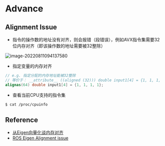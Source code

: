 # Advance

## Alignment Issue

- 指令的操作数的地址没有对齐，则会报错（段错误），例如AVX指令集需要32位内存对齐（即该操作数的地址需要被32整除）

![image-20220811094137580](https://natsu-akatsuki.oss-cn-guangzhou.aliyuncs.com/img/image-20220811094137580.png)

- 指定变量的内存对齐

```c++
// e.g. 指定分配的内存地址能被32整除
// 等价于： __attribute__ ((aligned (32))) double input1[4] = {1, 1, 1, 1};
alignas(64) double input1[4] = {1, 1, 1, 1};
```

- 查看当前CPU支持的指令集

```bash
$ cat /proc/cpuinfo
```

## Reference

- [从Eigen向量化谈内存对齐](https://zhuanlan.zhihu.com/p/93824687)
- [ROS Eigen Alignment issue](http://library.isr.ist.utl.pt/docs/roswiki/eigen(2f)Troubleshooting.html)
